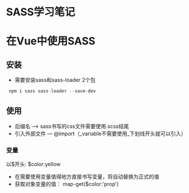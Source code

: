# SASS学习笔记

# 在Vue中使用SASS

## 安装
- 需要安装sass和sass-loader 2个包
```js
 npm i sass sass-loader --save-dev
```

## 使用
- 后缀名 —> sass书写的css文件需要使用.scss结尾
- 引入外部文件 — @import（_variable不需要使用_下划线开头就可以引入）


### 变量

 以$开头: $color:yellow
- 在需要使用变量值得地方直接书写变量，将自动替换为正式的值
- 获取对象变量的值： map-get($color:'prop')